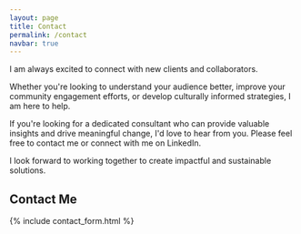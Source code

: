 ```yaml
---
layout: page
title: Contact
permalink: /contact
navbar: true
---
```


I am always excited to connect with new clients and collaborators. 

Whether you're looking to understand your audience better, improve your community engagement efforts, or develop culturally informed strategies, I am here to help.

If you're looking for a dedicated consultant who can provide valuable insights and drive meaningful change, I'd love to hear from you. Please feel free to contact me or connect with me on LinkedIn.

I look forward to working together to create impactful and sustainable solutions.

## Contact Me

{% include contact_form.html %} 

